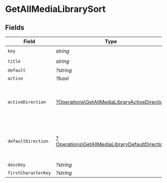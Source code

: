 # GetAllMediaLibrarySort


## Fields

| Field                                                                                                           | Type                                                                                                            | Required                                                                                                        | Description                                                                                                     | Example                                                                                                         |
| --------------------------------------------------------------------------------------------------------------- | --------------------------------------------------------------------------------------------------------------- | --------------------------------------------------------------------------------------------------------------- | --------------------------------------------------------------------------------------------------------------- | --------------------------------------------------------------------------------------------------------------- |
| `key`                                                                                                           | *string*                                                                                                        | :heavy_check_mark:                                                                                              | N/A                                                                                                             | titleSort                                                                                                       |
| `title`                                                                                                         | *string*                                                                                                        | :heavy_check_mark:                                                                                              | N/A                                                                                                             | Title                                                                                                           |
| `default`                                                                                                       | *?string*                                                                                                       | :heavy_minus_sign:                                                                                              | N/A                                                                                                             | asc                                                                                                             |
| `active`                                                                                                        | *?bool*                                                                                                         | :heavy_minus_sign:                                                                                              | N/A                                                                                                             | false                                                                                                           |
| `activeDirection`                                                                                               | [?Operations\GetAllMediaLibraryActiveDirection](../../Models/Operations/GetAllMediaLibraryActiveDirection.md)   | :heavy_minus_sign:                                                                                              | The direction of the sort. Can be either `asc` or `desc`.<br/>                                                  | asc                                                                                                             |
| `defaultDirection`                                                                                              | [?Operations\GetAllMediaLibraryDefaultDirection](../../Models/Operations/GetAllMediaLibraryDefaultDirection.md) | :heavy_minus_sign:                                                                                              | The direction of the sort. Can be either `asc` or `desc`.<br/>                                                  | asc                                                                                                             |
| `descKey`                                                                                                       | *?string*                                                                                                       | :heavy_minus_sign:                                                                                              | N/A                                                                                                             | titleSort:desc                                                                                                  |
| `firstCharacterKey`                                                                                             | *?string*                                                                                                       | :heavy_minus_sign:                                                                                              | N/A                                                                                                             | /library/sections/2/firstCharacter                                                                              |